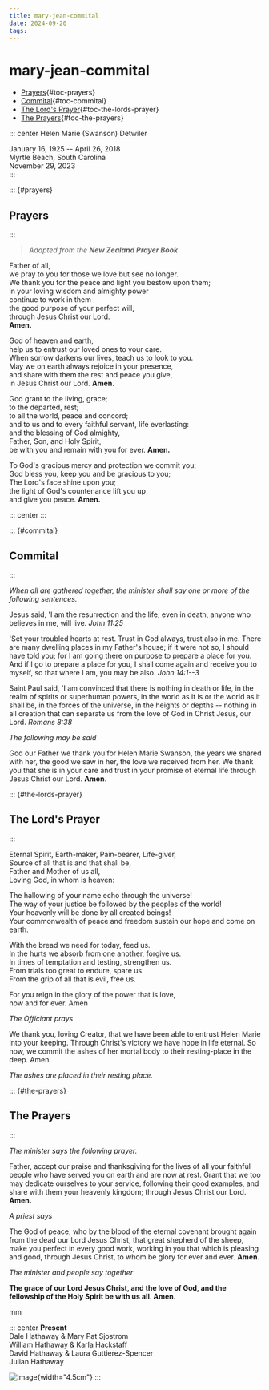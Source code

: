 ```yaml
---
title: mary-jean-commital
date: 2024-09-20
tags: 
---
```

# mary-jean-commital
-   [Prayers](#prayers){#toc-prayers}
-   [Commital](#commital){#toc-commital}
-   [The Lord's Prayer](#the-lords-prayer){#toc-the-lords-prayer}
-   [The Prayers](#the-prayers){#toc-the-prayers}

::: center
Helen Marie (Swanson) Detwiler

January 16, 1925 -- April 26, 2018\
Myrtle Beach, South Carolina\
November 29, 2023\
:::

::: {#prayers}
## Prayers
:::

> *Adapted from the **New Zealand Prayer Book***

Father of all,\
we pray to you for those we love but see no longer.\
We thank you for the peace and light you bestow upon them;\
in your loving wisdom and almighty power\
continue to work in them\
the good purpose of your perfect will,\
through Jesus Christ our Lord.\
**Amen.**

God of heaven and earth,\
help us to entrust our loved ones to your care.\
When sorrow darkens our lives, teach us to look to you.\
May we on earth always rejoice in your presence,\
and share with them the rest and peace you give,\
in Jesus Christ our Lord. **Amen.**

God grant to the living, grace;\
to the departed, rest;\
to all the world, peace and concord;\
and to us and to every faithful servant, life everlasting:\
and the blessing of God almighty,\
Father, Son, and Holy Spirit,\
be with you and remain with you for ever. **Amen.**

To God's gracious mercy and protection we commit you;\
God bless you, keep you and be gracious to you;\
The Lord's face shine upon you;\
the light of God's countenance lift you up\
and give you peace. **Amen.**

::: center
:::

::: {#commital}
## Commital
:::

*When all are gathered together, the minister shall say one or more of
the following sentences.*

Jesus said, 'I am the resurrection and the life; even in death, anyone
who believes in me, will live. *John 11:25*

'Set your troubled hearts at rest. Trust in God always, trust also in
me. There are many dwelling places in my Father's house; if it were not
so, I should have told you; for I am going there on purpose to prepare a
place for you. And if I go to prepare a place for you, I shall come
again and receive you to myself, so that where I am, you may be also.
*John 14:1--3*

Saint Paul said, 'I am convinced that there is nothing in death or life,
in the realm of spirits or superhuman powers, in the world as it is or
the world as it shall be, in the forces of the universe, in the heights
or depths -- nothing in all creation that can separate us from the love
of God in Christ Jesus, our Lord. *Romans 8:38*

*The following may be said*

God our Father we thank you for Helen Marie Swanson, the years we shared
with her, the good we saw in her, the love we received from her. We
thank you that she is in your care and trust in your promise of eternal
life through Jesus Christ our Lord. **Amen**.

::: {#the-lords-prayer}
## The Lord's Prayer
:::

Eternal Spirit, Earth-maker, Pain-bearer, Life-giver,\
Source of all that is and that shall be,\
Father and Mother of us all,\
Loving God, in whom is heaven:

The hallowing of your name echo through the universe!\
The way of your justice be followed by the peoples of the world!\
Your heavenly will be done by all created beings!\
Your commonwealth of peace and freedom sustain our hope and come on
earth.

With the bread we need for today, feed us.\
In the hurts we absorb from one another, forgive us.\
In times of temptation and testing, strengthen us.\
From trials too great to endure, spare us.\
From the grip of all that is evil, free us.

For you reign in the glory of the power that is love,\
now and for ever. Amen

*The Officiant prays*

We thank you, loving Creator, that we have been able to entrust Helen
Marie into your keeping. Through Christ's victory we have hope in life
eternal. So now, we commit the ashes of her mortal body to their
resting-place in the deep. Amen.

*The ashes are placed in their resting place.*

::: {#the-prayers}
## The Prayers
:::

*The minister says the following prayer.*

Father, accept our praise and thanksgiving for the lives of all your
faithful people who have served you on earth and are now at rest. Grant
that we too may dedicate ourselves to your service, following their good
examples, and share with them your heavenly kingdom; through Jesus
Christ our Lord. **Amen.**

*A priest says*

The God of peace, who by the blood of the eternal covenant brought again
from the dead our Lord Jesus Christ, that great shepherd of the sheep,
make you perfect in every good work, working in you that which is
pleasing and good, through Jesus Christ, to whom be glory for ever and
ever. **Amen.**

*The minister and people say together*

**The grace of our Lord Jesus Christ, and the love of God, and the
fellowship of the Holy Spirit be with us all. Amen.**

mm

::: center
**Present**\
Dale Hathaway & Mary Pat Sjostrom\
William Hathaway & Karla Hackstaff\
David Hathaway & Laura Guttierez-Spencer\
Julian Hathaway

![image](mom-walking-on3.jpg){width="4.5cm"}
:::

